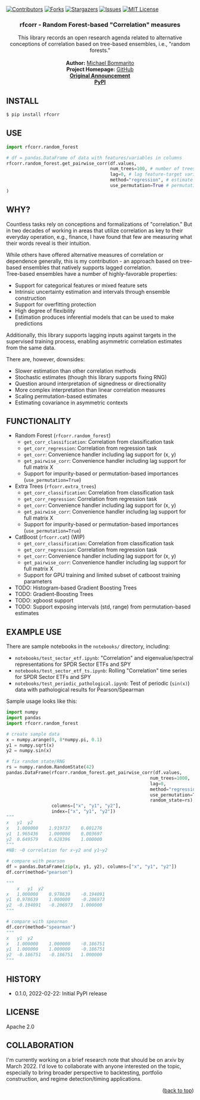 <div id="top"></div>
<!--
*** Thanks for checking out the Best-README-Template. If you have a suggestion
*** that would make this better, please fork the repo and create a pull request
*** or simply open an issue with the tag "enhancement".
*** Don't forget to give the project a star!
*** Thanks again! Now go create something AMAZING! :D
-->

<!-- PROJECT SHIELDS -->
<!--
*** I'm using markdown "reference style" links for readability.
*** Reference links are enclosed in brackets [ ] instead of parentheses ( ).
*** See the bottom of this document for the declaration of the reference variables
*** for contributors-url, forks-url, etc. This is an optional, concise syntax you may use.
*** https://www.markdownguide.org/basic-syntax/#reference-style-links
-->
[![Contributors][contributors-shield]][contributors-url]
[![Forks][forks-shield]][forks-url]
[![Stargazers][stars-shield]][stars-url]
[![Issues][issues-shield]][issues-url]
[![MIT License][license-shield]][license-url]

<div align="center">
<h3 align="center">rfcorr - Random Forest-based "Correlation" measures</h3>
  <p align="center">
    This library records an open research agenda related to alternative conceptions of correlation based on tree-based ensembles, i.e., "random forests."     
    <br />
    <br />
    <strong>Author:</strong> <a href="https://www.linkedin.com/in/bommarito/">Michael Bommarito</a>
    <br />
    <strong>Project Homepage:</strong> <a href="https://github.com/mjbommar/rfcorr">GitHub</a>
    <br />
    <strong><a href="https://www.linkedin.com/posts/bommarito_github-mjbommarrfcorr-random-forest-based-activity-6899361292889460736-HhKp">Original Announcement</a></strong>
    <br />
   <strong><a href="https://pypi.org/project/rfcorr/">PyPI</a></strong>
  </p>
</div>

## INSTALL
```bash
$ pip install rfcorr
```

## USE
```python
import rfcorr.random_forest

# df = pandas.DataFrame of data with features/variables in columns
rfcorr.random_forest.get_pairwise_corr(df.values,
                                       num_trees=100, # number of trees in forest - bigger => tighter estimates
                                       lag=0, # lag feature-target variable => allows for asymmetric R(x,y) != R(y,x)
                                       method="regression", # estimate using regression or classification task
                                       use_permutation=True # permutation- or impurity-based importance estimates
)
```

## WHY?
Countless tasks rely on conceptions and formalizations of "correlation."  But in two decades of working in areas that utilize correlation
as key to their everyday operation, e.g., finance, I have found that few are measuring what their words reveal is their intuition.

While others have offered alternative measures of correlation or dependence generally, this is my contribution - an approach based on tree-based ensembles that natively supports lagged correlation.  
Tree-based ensembles have a number of highly-favorable properties:

 * Support for categorical features or mixed feature sets
 * Intrinsic uncertainty estimation and intervals through ensemble construction
 * Support for overfitting protection
 * High degree of flexibility
 * Estimation produces inferential models that can be used to make predictions

Additionally, this library supports lagging inputs against targets in the supervised training process, enabling asymmetric correlation estimates 
from the same data.

There are, however, downsides:

 * Slower estimation than other correlation methods
 * Stochastic estimates (though this library supports fixing RNG)
 * Question around interpretation of signedness or directionality
 * More complex interpretation than linear correlation measures
 * Scaling permutation-based estimates
 * Estimating covariance in asymmetric contexts 

## FUNCTIONALITY

 * Random Forest (`rfcorr.random_forest`)
   - `get_corr_classification`: Correlation from classification task
   - `get_corr_regression`: Correlation from regression task
   - `get_corr`: Convenience handler including lag support for (x, y)
   - `get_pairwise_corr`: Convenience handler including lag support for full matrix X
   - Support for impurity-based or permutation-based importances (`use_permutation=True`)
 * Extra Trees (`rfcorr.extra_trees`)
   - `get_corr_classification`: Correlation from classification task
   - `get_corr_regression`: Correlation from regression task
   - `get_corr`: Convenience handler including lag support for (x, y)
   - `get_pairwise_corr`: Convenience handler including lag support for full matrix X
   - Support for impurity-based or permutation-based importances (`use_permutation=True`)
 * CatBoost (`rfcorr.cat`) (WIP)
   - `get_corr_classification`: Correlation from classification task
   - `get_corr_regression`: Correlation from regression task
   - `get_corr`: Convenience handler including lag support for (x, y)
   - `get_pairwise_corr`: Convenience handler including lag support for full matrix X
   - Support for GPU training and limited subset of catboost training parameters
 * TODO: Histogram-based Gradient Boosting Trees
 * TODO: Gradient-Boosting Trees
 * TODO: xgboost support
 * TODO: Support exposing intervals (std, range) from permutation-based estimates
  
## EXAMPLE USE

There are sample notebooks in the `notebooks/` directory, including:
* `notebooks/test_sector_etf.ipynb`: "Correlation" and eigenvalue/spectral representations for SPDR Sector ETFs and SPY 
* `notebooks/test_sector_etf_ts.ipynb`: Rolling "Correlation" time series for SPDR Sector ETFs and SPY
* `notebooks/test_periodic_pathological.ipynb`: Test of periodic (`sin(x)`) data with pathological results for Pearson/Spearman

Sample usage looks like this:
```python
import numpy
import pandas
import rfcorr.random_forest

# create sample data
x = numpy.arange(0, 8*numpy.pi, 0.1)
y1 = numpy.sqrt(x)
y2 = numpy.sin(x)

# fix random state/RNG
rs = numpy.random.RandomState(42)
pandas.DataFrame(rfcorr.random_forest.get_pairwise_corr(df.values, 
                                                      num_trees=1000,
                                                      lag=0,
                                                      method="regression", 
                                                      use_permutation=True,
                                                      random_state=rs),
                 columns=["x", "y1", "y2"],
                 index=["x", "y1", "y2"])
"""
x	y1	y2
x	1.000000	1.919737	0.001276
y1	1.965436	1.000000	0.003697
y2	0.649579	0.628396	1.000000
"""
#NB: ~0 correlation for x~y2 and y1~y2

# compare with pearson
df = pandas.DataFrame(zip(x, y1, y2), columns=["x", "y1", "y2"])
df.corr(method="pearson")

"""
	x	y1	y2
x	1.000000	0.978639	-0.194091
y1	0.978639	1.000000	-0.206973
y2	-0.194091	-0.206973	1.000000
"""

# compare with spearman
df.corr(method="spearman")
"""
x	y1	y2
x	1.000000	1.000000	-0.186751
y1	1.000000	1.000000	-0.186751
y2	-0.186751	-0.186751	1.000000
"""


```

## HISTORY
 * 0.1.0, 2022-02-22: Initial PyPI release

## LICENSE
Apache 2.0

## COLLABORATION

I'm currently working on a brief research note that should be on arxiv by March 2022.  I'd love to collaborate with anyone interested on the topic,
especially to bring broader perspective to backtesting, portfolio construction, and regime detection/timing applications.

<p align="right">(<a href="#top">back to top</a>)</p>

<!-- MARKDOWN LINKS & IMAGES -->
<!-- https://www.markdownguide.org/basic-syntax/#reference-style-links -->

[contributors-shield]: https://img.shields.io/github/contributors/licensio/responsible-data-use-policy.svg?style=for-the-badge

[contributors-url]: https://github.com/licensio/responsible-data-use-policy/graphs/contributors

[forks-shield]: https://img.shields.io/github/forks/licensio/responsible-data-use-policy.svg?style=for-the-badge

[forks-url]: https://github.com/licensio/responsible-data-use-policy/network/members

[stars-shield]: https://img.shields.io/github/stars/licensio/responsible-data-use-policy.svg?style=for-the-badge

[stars-url]: https://github.com/licensio/responsible-data-use-policy/stargazers

[issues-shield]: https://img.shields.io/github/issues/licensio/responsible-data-use-policy.svg?style=for-the-badge

[issues-url]: https://github.com/licensio/responsible-data-use-policy/issues

[license-shield]: https://img.shields.io/github/license/licensio/responsible-data-use-policy.svg?style=for-the-badge

[license-url]: https://github.com/licensio/responsible-data-use-policy/blob/master/LICENSE.txt

[linkedin-shield]: https://img.shields.io/badge/-LinkedIn-black.svg?style=for-the-badge&logo=linkedin&colorB=555

[linkedin-url]: https://linkedin.com/in/linkedin_username

[product-screenshot]: images/screenshot.png
